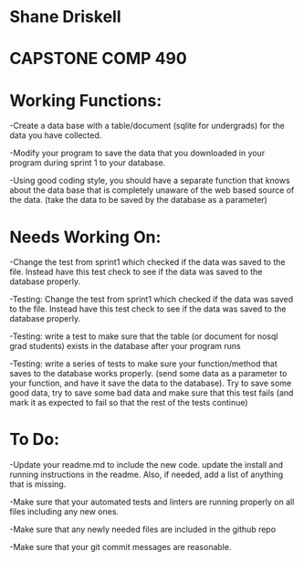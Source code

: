 # Shane Driskell
# CAPSTONE COMP 490

# Working Functions:

-Create a data base with a table/document (sqlite for undergrads) for the data you have collected.

-Modify your program to save the data that you downloaded in your program during sprint 1 to your database.

-Using good coding style, you should have a separate function that knows about the data base that is completely unaware of the web based source of the data. (take the data to be saved by the database as a parameter)


# Needs Working On: 

-Change the test from sprint1 which checked if the data was saved to the file. Instead have this test check to see if the data was saved to the database properly.

-Testing: Change the test from sprint1 which checked if the data was saved to the file. Instead have this test check to see if the data was saved to the database properly.

-Testing: write a test to make sure that the table (or document for nosql grad students) exists in the database after your program runs

-Testing: write a series of tests to make sure your function/method that saves to the database works properly. (send some data as a parameter to your function, and have it save the data to the database). Try to save some good data, try to save some bad data and make sure that this test fails (and mark it as expected to fail so that the rest of the tests continue)



# To Do:

-Update your readme.md to include the new code. update the install and running instructions in the readme. Also, if needed, add a list of anything that is missing. 

-Make sure that your automated tests and linters are running properly on all files including any new ones.

-Make sure that any newly needed files are included in the github repo

-Make sure that your git commit messages are reasonable.
